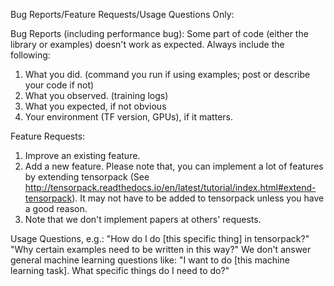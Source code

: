 Bug Reports/Feature Requests/Usage Questions Only:

Bug Reports (including performance bug):
Some part of code (either the library or examples) doesn't work as expected.
Always include the following:
1. What you did. (command you run if using examples; post or describe your code if not)
2. What you observed. (training logs)
3. What you expected, if not obvious
4. Your environment (TF version, GPUs), if it matters.

Feature Requests:
1. Improve an existing feature.
2. Add a new feature. Please note that, you can implement a lot of features by extending tensorpack
	(See http://tensorpack.readthedocs.io/en/latest/tutorial/index.html#extend-tensorpack).
	It may not have to be added to tensorpack unless you have a good reason.
3. Note that we don't implement papers at others' requests.

Usage Questions, e.g.:
"How do I do [this specific thing] in tensorpack?"
"Why certain examples need to be written in this way?"
We don't answer general machine learning questions like:
"I want to do [this machine learning task]. What specific things do I need to do?"
